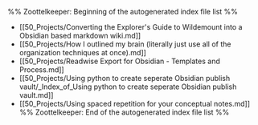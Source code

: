 %% Zoottelkeeper: Beginning of the autogenerated index file list  %%
-  [[50_Projects/Converting the Explorer's Guide to Wildemount into a Obsidian based markdown wiki.md]]
-  [[50_Projects/How I outlined my brain (literally just use all of the organization techniques at once).md]]
-  [[50_Projects/Readwise Export for Obsidian - Templates and Process.md]]
-  [[50_Projects/Using python to create seperate Obsidian publish vault/_Index_of_Using python to create seperate Obsidian publish vault.md]]
-  [[50_Projects/Using spaced repetition for your conceptual notes.md]]
%% Zoottelkeeper: End of the autogenerated index file list  %%
